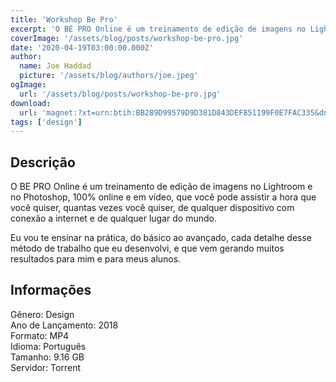 ```yaml
---
title: 'Workshop Be Pro'
excerpt: 'O BE PRO Online é um treinamento de edição de imagens no Lightroom e no Photoshop, 100% online e em vídeo, que você pode assistir a hora que você quiser, quantas vezes você quiser, de qualquer dispositivo com conexão a internet e de qualquer lugar do mundo.  Eu vou te ensinar na práti'
coverImage: '/assets/blog/posts/workshop-be-pro.jpg'
date: '2020-04-19T03:00:00.000Z'
author:
  name: Joe Haddad
  picture: '/assets/blog/authors/joe.jpeg'
ogImage:
  url: '/assets/blog/posts/workshop-be-pro.jpg'
download:
  url: 'magnet:?xt=urn:btih:BB289D99579D9D381D843DEF851199F0E7FAC335&dn=Curso%20Workshop%20Be%20Pro%202018&tr=udp%3a%2f%2ftracker.openbittorrent.com%3a1337%2fannounce&tr=udp%3a%2f%2ftracker.opentrackr.org%3a1337%2fannounce'
tags: ['design']
---
```

<h2>Descrição</h2>
<p></p><p>O BE PRO Online é um treinamento de edição de imagens no Lightroom e no Photoshop, 100% online e em vídeo, que você pode assistir a hora que você quiser, quantas vezes você quiser, de qualquer dispositivo com conexão a internet e de qualquer lugar do mundo.</p><p>Eu vou te ensinar na prática, do básico ao avançado, cada detalhe desse método de trabalho que eu desenvolvi, e que vem gerando muitos resultados para mim e para meus alunos.</p><h2>Informações</h2><p>Gênero: Design<br/>Ano de Lançamento: 2018<br/>Formato: MP4<br/>Idioma: Português<br/>Tamanho: 9.16 GB<br/>Servidor: Torrent</p>